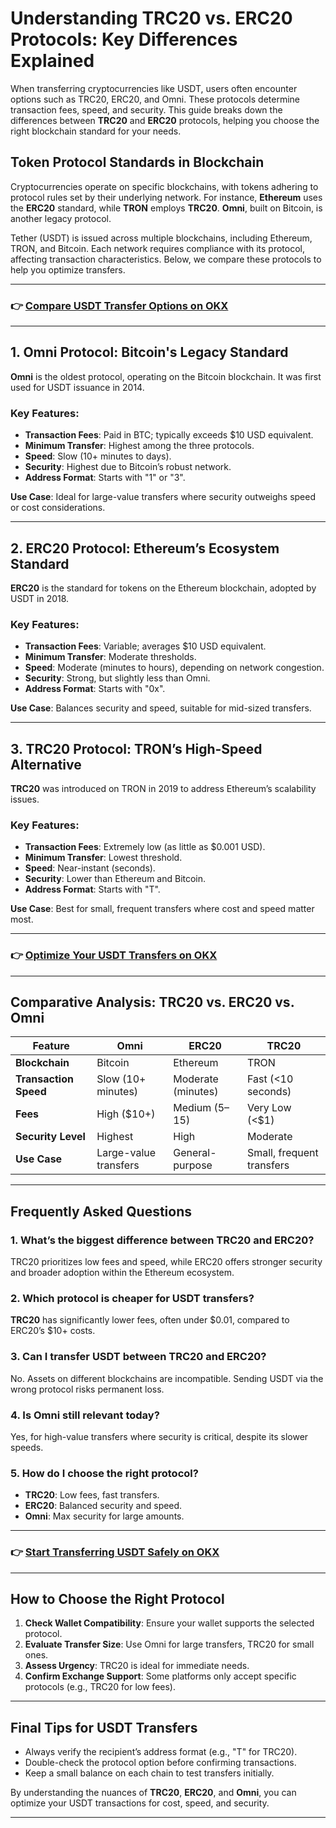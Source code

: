 # Understanding TRC20 vs. ERC20 Protocols: Key Differences Explained  

When transferring cryptocurrencies like USDT, users often encounter options such as TRC20, ERC20, and Omni. These protocols determine transaction fees, speed, and security. This guide breaks down the differences between **TRC20** and **ERC20** protocols, helping you choose the right blockchain standard for your needs.  

## Token Protocol Standards in Blockchain  

Cryptocurrencies operate on specific blockchains, with tokens adhering to protocol rules set by their underlying network. For instance, **Ethereum** uses the **ERC20** standard, while **TRON** employs **TRC20**. **Omni**, built on Bitcoin, is another legacy protocol.  

Tether (USDT) is issued across multiple blockchains, including Ethereum, TRON, and Bitcoin. Each network requires compliance with its protocol, affecting transaction characteristics. Below, we compare these protocols to help you optimize transfers.  

---

### 👉 [Compare USDT Transfer Options on OKX](https://bit.ly/okx-bonus)  

---

## 1. Omni Protocol: Bitcoin's Legacy Standard  

**Omni** is the oldest protocol, operating on the Bitcoin blockchain. It was first used for USDT issuance in 2014.  

### Key Features:  
- **Transaction Fees**: Paid in BTC; typically exceeds $10 USD equivalent.  
- **Minimum Transfer**: Highest among the three protocols.  
- **Speed**: Slow (10+ minutes to days).  
- **Security**: Highest due to Bitcoin’s robust network.  
- **Address Format**: Starts with "1" or "3".  

**Use Case**: Ideal for large-value transfers where security outweighs speed or cost considerations.  

---

## 2. ERC20 Protocol: Ethereum’s Ecosystem Standard  

**ERC20** is the standard for tokens on the Ethereum blockchain, adopted by USDT in 2018.  

### Key Features:  
- **Transaction Fees**: Variable; averages $10 USD equivalent.  
- **Minimum Transfer**: Moderate thresholds.  
- **Speed**: Moderate (minutes to hours), depending on network congestion.  
- **Security**: Strong, but slightly less than Omni.  
- **Address Format**: Starts with "0x".  

**Use Case**: Balances security and speed, suitable for mid-sized transfers.  

---

## 3. TRC20 Protocol: TRON’s High-Speed Alternative  

**TRC20** was introduced on TRON in 2019 to address Ethereum’s scalability issues.  

### Key Features:  
- **Transaction Fees**: Extremely low (as little as $0.001 USD).  
- **Minimum Transfer**: Lowest threshold.  
- **Speed**: Near-instant (seconds).  
- **Security**: Lower than Ethereum and Bitcoin.  
- **Address Format**: Starts with "T".  

**Use Case**: Best for small, frequent transfers where cost and speed matter most.  

---

### 👉 [Optimize Your USDT Transfers on OKX](https://bit.ly/okx-bonus)  

---

## Comparative Analysis: TRC20 vs. ERC20 vs. Omni  

| Feature              | **Omni**               | **ERC20**              | **TRC20**              |  
|----------------------|------------------------|------------------------|------------------------|  
| **Blockchain**       | Bitcoin                | Ethereum               | TRON                  |  
| **Transaction Speed**| Slow (10+ minutes)     | Moderate (minutes)     | Fast (<10 seconds)     |  
| **Fees**             | High ($10+)            | Medium ($5–$15)       | Very Low (<$1)         |  
| **Security Level**   | Highest                | High                   | Moderate               |  
| **Use Case**         | Large-value transfers  | General-purpose        | Small, frequent transfers|  

---

## Frequently Asked Questions  

### **1. What’s the biggest difference between TRC20 and ERC20?**  
TRC20 prioritizes low fees and speed, while ERC20 offers stronger security and broader adoption within the Ethereum ecosystem.  

### **2. Which protocol is cheaper for USDT transfers?**  
**TRC20** has significantly lower fees, often under $0.01, compared to ERC20’s $10+ costs.  

### **3. Can I transfer USDT between TRC20 and ERC20?**  
No. Assets on different blockchains are incompatible. Sending USDT via the wrong protocol risks permanent loss.  

### **4. Is Omni still relevant today?**  
Yes, for high-value transfers where security is critical, despite its slower speeds.  

### **5. How do I choose the right protocol?**  
- **TRC20**: Low fees, fast transfers.  
- **ERC20**: Balanced security and speed.  
- **Omni**: Max security for large amounts.  

---

### 👉 [Start Transferring USDT Safely on OKX](https://bit.ly/okx-bonus)  

---

## How to Choose the Right Protocol  

1. **Check Wallet Compatibility**: Ensure your wallet supports the selected protocol.  
2. **Evaluate Transfer Size**: Use Omni for large transfers, TRC20 for small ones.  
3. **Assess Urgency**: TRC20 is ideal for immediate needs.  
4. **Confirm Exchange Support**: Some platforms only accept specific protocols (e.g., TRC20 for low fees).  

---

## Final Tips for USDT Transfers  

- Always verify the recipient’s address format (e.g., "T" for TRC20).  
- Double-check the protocol option before confirming transactions.  
- Keep a small balance on each chain to test transfers initially.  

By understanding the nuances of **TRC20**, **ERC20**, and **Omni**, you can optimize your USDT transactions for cost, speed, and security.  

---  